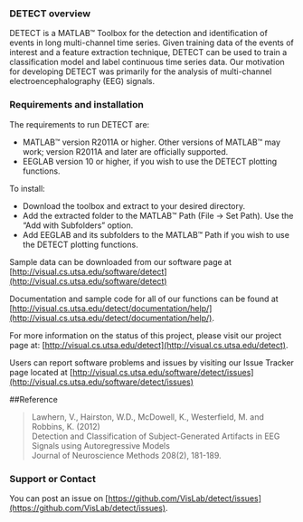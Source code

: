 ### DETECT overview  
DETECT is a MATLAB™ Toolbox for the detection and identification of events in long multi-channel time series.
Given training data of the events of interest and a feature extraction technique, DETECT can be used to train a
classification model and label continuous time series data. Our motivation for developing DETECT was primarily
for the analysis of multi-channel electroencephalography (EEG) signals.  

### Requirements and installation  
The requirements to run DETECT are:  

- MATLAB™ version R2011A or higher. Other versions of MATLAB™ may work; version R2011A and later are officially supported.
- EEGLAB version 10 or higher, if you wish to use the DETECT plotting functions.

To install:  
- Download the toolbox and extract to your desired directory.   
- Add the extracted folder to the MATLAB™ Path (File → Set Path). Use the “Add with Subfolders” option.  
- Add EEGLAB and its subfolders to the MATLAB™ Path if you wish to use the DETECT plotting functions.  

Sample data can be downloaded from our software page at 
[http://visual.cs.utsa.edu/software/detect](http://visual.cs.utsa.edu/software/detect)  

Documentation and sample code for all of our functions can be found at 
[http://visual.cs.utsa.edu/detect/documentation/help/](http://visual.cs.utsa.edu/detect/documentation/help/).  

For more information on the status of this project, please visit our project page at: 
[http://visual.cs.utsa.edu/detect](http://visual.cs.utsa.edu/detect).  

Users can report software problems and issues by visiting our Issue Tracker page located at
[http://visual.cs.utsa.edu/software/detect/issues](http://visual.cs.utsa.edu/software/detect/issues)  


##Reference  
> Lawhern, V., Hairston, W.D., McDowell, K., Westerfield, M. and Robbins, K. (2012)  
> Detection and Classification of Subject-Generated Artifacts in EEG Signals using Autoregressive Models  
> Journal of Neuroscience Methods 208(2), 181-189.  

### Support or Contact
You can post an issue on [https://github.com/VisLab/detect/issues](https://github.com/VisLab/detect/issues).
